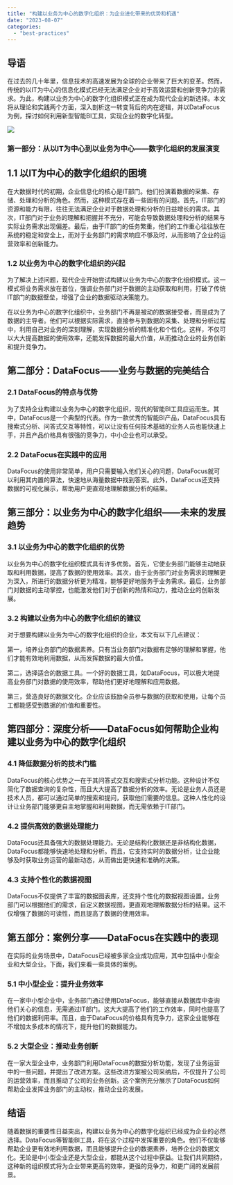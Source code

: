 ```yaml
---
title: "构建以业务为中心的数字化组织：为企业进化带来的优势和机遇"
date: "2023-08-07"
categories: 
  - "best-practices"
---
```


## 导语

在过去的几十年里，信息技术的高速发展为全球的企业带来了巨大的变革。然而，传统的以IT为中心的信息化模式已经无法满足企业对于高效运营和创新竞争力的需求。为此，构建以业务为中心的数字化组织模式正在成为现代企业的新选择。本文将从理论和实践两个方面，深入剖析这一转变背后的内在逻辑，并以DataFocus为例，探讨如何利用新型智能BI工具，实现企业的数字化转型。

![](images/1690448532-home-office-1867761-scaled.jpg)

### 第一部分：从以IT为中心到以业务为中心——数字化组织的发展演变

## 1.1 以IT为中心的数字化组织的困境

在大数据时代的初期，企业信息化的核心是IT部门。他们扮演着数据的采集、存储、处理和分析的角色。然而，这种模式存在着一些固有的问题。首先，IT部门的资源和能力有限，往往无法满足企业对于数据处理和分析的日益增长的需求。其次，IT部门对于业务的理解和把握并不充分，可能会导致数据处理和分析的结果与实际业务需求出现偏差。最后，由于IT部门的任务繁重，他们的工作重心往往放在系统的稳定和安全上，而对于业务部门的需求响应不够及时，从而影响了企业的运营效率和创新能力。

### 1.2 以业务为中心的数字化组织的兴起

为了解决上述问题，现代企业开始尝试构建以业务为中心的数字化组织模式。这一模式将业务需求放在首位，强调业务部门对于数据的主动获取和利用，打破了传统IT部门的数据壁垒，增强了企业的数据驱动决策能力。

在以业务为中心的数字化组织中，业务部门不再是被动的数据接受者，而是成为了数据的主导者。他们可以根据实际需求，直接参与到数据的采集、处理和分析过程中，利用自己对业务的深刻理解，实现数据分析的精准化和个性化。这样，不仅可以大大提高数据的使用效率，还能发挥数据的最大价值，从而推动企业的业务创新和提升竞争力。

## 第二部分：DataFocus——业务与数据的完美结合

### 2.1 DataFocus的特点与优势

为了支持企业构建以业务为中心的数字化组织，现代的智能BI工具应运而生。其中，DataFocus是一个典型的代表。作为一款优秀的智能BI产品，DataFocus具有搜索式分析、问答式交互等特性，可以让没有任何技术基础的业务人员也能快速上手，并且产品价格具有很强的竞争力，中小企业也可以承受。

### 2.2 DataFocus在实践中的应用

DataFocus的使用非常简单，用户只需要输入他们关心的问题，DataFocus就可以利用其内置的算法，快速地从海量数据中找到答案。此外，DataFocus还支持数据的可视化展示，帮助用户更直观地理解数据分析的结果。

## 第三部分：以业务为中心的数字化组织——未来的发展趋势

### 3.1 以业务为中心的数字化组织的优势

以业务为中心的数字化组织模式具有许多优势。首先，它使业务部门能够主动地获取和利用数据，提高了数据的使用效率。其次，由于业务部门对业务需求的理解更为深入，所进行的数据分析更为精准，能够更好地服务于业务需求。最后，业务部门对数据的主动掌控，也能激发他们对于创新的热情和动力，推动企业的创新发展。

### 3.2 构建以业务为中心的数字化组织的建议

对于想要构建以业务为中心的数字化组织的企业，本文有以下几点建议：

第一，培养业务部门的数据素养。只有当业务部门对数据有足够的理解和掌握，他们才能有效地利用数据，从而发挥数据的最大价值。

第二，选择适合的数据工具。一个好的数据工具，如DataFocus，可以极大地提高业务部门对数据的使用效率，帮助他们更好地理解和应用数据。

第三，营造良好的数据文化。企业应该鼓励全员参与数据的获取和使用，让每个员工都能感受到数据的价值和重要性。

## 第四部分：深度分析——DataFocus如何帮助企业构建以业务为中心的数字化组织

### 4.1 降低数据分析的技术门槛

DataFocus的核心优势之一在于其问答式交互和搜索式分析功能。这种设计不仅简化了数据查询的复杂性，而且大大提高了数据分析的效率。无论是业务人员还是技术人员，都可以通过简单的搜索和提问，获取他们需要的信息。这种人性化的设计让业务部门能够更自主地掌握和利用数据，而无需依赖于IT部门。

### 4.2 提供高效的数据处理能力

DataFocus还具备强大的数据处理能力。无论是结构化数据还是非结构化数据，DataFocus都能够快速地处理和分析。而且，它支持实时的数据分析，让企业能够及时获取业务运营的最新动态，从而做出更快速和准确的决策。

### 4.3 支持个性化的数据视图

DataFocus不仅提供了丰富的数据图表库，还支持个性化的数据视图设置。业务部门可以根据他们的需求，自定义数据视图，更直观地理解数据分析的结果。这不仅增强了数据的可读性，而且提高了数据的使用效率。

## 第五部分：案例分享——DataFocus在实践中的表现

在实际的业务场景中，DataFocus已经被多家企业成功应用，其中包括中小型企业和大型企业。下面，我们来看一些具体的案例。

### 5.1 中小型企业：提升业务效率

在一家中小型企业中，业务部门通过使用DataFocus，能够直接从数据库中查询他们关心的信息，无需通过IT部门。这大大提高了他们的工作效率，同时也提高了他们的数据利用率。而且，由于DataFocus的价格具有竞争力，这家企业能够在不增加太多成本的情况下，提升他们的数据能力。

### 5.2 大型企业：推动业务创新

在一家大型企业中，业务部门利用DataFocus的数据分析功能，发现了业务运营中的一些问题，并提出了改进方案。这些改进方案被公司采纳后，不仅提升了公司的运营效率，而且推动了公司的业务创新。这个案例充分展示了DataFocus如何帮助企业发挥业务部门的主动权，推动企业的发展。

## 结语

随着数据的重要性日益突出，构建以业务为中心的数字化组织已经成为企业的必然选择。DataFocus等智能BI工具，将在这个过程中发挥重要的角色。他们不仅能够帮助企业更有效地利用数据，而且能够提升企业的数据素养，培养企业的数据文化。无论是中小型企业还是大型企业，都能从这个过程中获益。让我们共同期待，这种新的组织模式将为企业带来更高的效率，更强的竞争力，和更广阔的发展前景。

